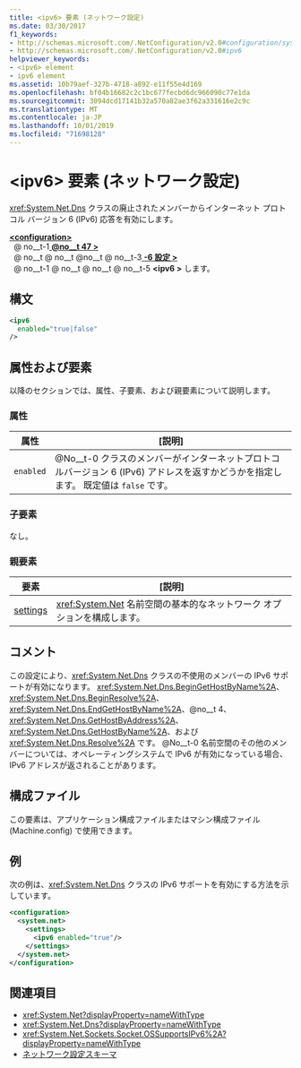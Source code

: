 ```yaml
---
title: <ipv6> 要素 (ネットワーク設定)
ms.date: 03/30/2017
f1_keywords:
- http://schemas.microsoft.com/.NetConfiguration/v2.0#configuration/system.net/settings/ipv6
- http://schemas.microsoft.com/.NetConfiguration/v2.0#ipv6
helpviewer_keywords:
- <ipv6> element
- ipv6 element
ms.assetid: 10b79aef-327b-4718-a892-e11f55e4d169
ms.openlocfilehash: bf04b16682c2c1bc677fecbd6dc966090c77e1da
ms.sourcegitcommit: 3094dcd17141b32a570a82ae3f62a331616e2c9c
ms.translationtype: MT
ms.contentlocale: ja-JP
ms.lasthandoff: 10/01/2019
ms.locfileid: "71698128"
---
```

# <a name="ipv6-element-network-settings"></a>\<ipv6> 要素 (ネットワーク設定)
<xref:System.Net.Dns> クラスの廃止されたメンバーからインターネット プロトコル バージョン 6 (IPv6) 応答を有効にします。  
  
[ **\<configuration>** ](../configuration-element.md)  
&nbsp; @ no__t-1[ **@no__t 47 >** ](system-net-element-network-settings.md)  
&nbsp; @ no__t @ no__t @no__t @ no__t-3[ **-6 設定 >** ](settings-element-network-settings.md)  
&nbsp; @ no__t-1 @ no__t @ no__t @ no__t-5 **\<ipv6 >** します。  
  
## <a name="syntax"></a>構文  
  
```xml  
<ipv6  
  enabled="true|false"  
/>  
```  
  
## <a name="attributes-and-elements"></a>属性および要素  
 以降のセクションでは、属性、子要素、および親要素について説明します。  
  
### <a name="attributes"></a>属性  
  
|**属性**|**[説明]**|  
|-------------------|---------------------|  
|`enabled`|@No__t-0 クラスのメンバーがインターネットプロトコルバージョン 6 (IPv6) アドレスを返すかどうかを指定します。 既定値は `false` です。|  
  
### <a name="child-elements"></a>子要素  
 なし。  
  
### <a name="parent-elements"></a>親要素  
  
|**要素**|**[説明]**|  
|-----------------|---------------------|  
|[settings](settings-element-network-settings.md)|<xref:System.Net> 名前空間の基本的なネットワーク オプションを構成します。|  
  
## <a name="remarks"></a>コメント  
 この設定により、<xref:System.Net.Dns> クラスの不使用のメンバーの IPv6 サポートが有効になります。 <xref:System.Net.Dns.BeginGetHostByName%2A>、<xref:System.Net.Dns.BeginResolve%2A>、<xref:System.Net.Dns.EndGetHostByName%2A>、@no__t 4、<xref:System.Net.Dns.GetHostByAddress%2A>、<xref:System.Net.Dns.GetHostByName%2A>、および <xref:System.Net.Dns.Resolve%2A> です。 @No__t-0 名前空間のその他のメンバーについては、オペレーティングシステムで IPv6 が有効になっている場合、IPv6 アドレスが返されることがあります。  
  
## <a name="configuration-files"></a>構成ファイル  
 この要素は、アプリケーション構成ファイルまたはマシン構成ファイル (Machine.config) で使用できます。  
  
## <a name="example"></a>例  
 次の例は、<xref:System.Net.Dns> クラスの IPv6 サポートを有効にする方法を示しています。  
  
```xml  
<configuration>  
  <system.net>  
    <settings>  
      <ipv6 enabled="true"/>  
    </settings>  
  </system.net>  
</configuration>  
```  
  
## <a name="see-also"></a>関連項目

- <xref:System.Net?displayProperty=nameWithType>
- <xref:System.Net.Dns?displayProperty=nameWithType>
- <xref:System.Net.Sockets.Socket.OSSupportsIPv6%2A?displayProperty=nameWithType>
- [ネットワーク設定スキーマ](index.md)
